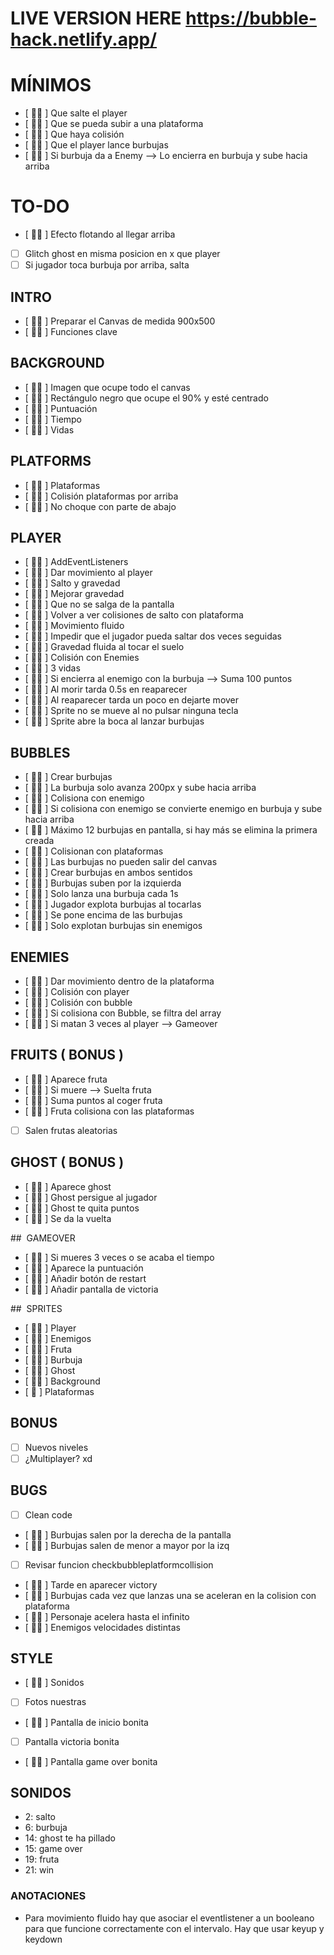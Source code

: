 # LIVE VERSION HERE https://bubble-hack.netlify.app/

# MÍNIMOS

- [ 💁‍♀️ ] Que salte el player
- [ 💁‍♀️ ] Que se pueda subir a una plataforma
- [ 💁‍♀️ ] Que haya colisión
- [ 💁‍♀️ ] Que el player lance burbujas
- [ 💁‍♀️ ] Si burbuja da a Enemy --> Lo encierra en burbuja y sube hacia arriba

# TO-DO

- [ 💁‍♀️ ] Efecto flotando al llegar arriba <!-- TICKET -->
- [ ] Glitch ghost en misma posicion en x que player <!-- TICKET -->
- [ ] Si jugador toca burbuja por arriba, salta <!-- Hugo: Sumar a la burbuja -->

## INTRO

- [ 💁‍♀️ ] Preparar el Canvas de medida 900x500
- [ 💁‍♀️ ] Funciones clave

## BACKGROUND

- [ 💁‍♀️ ] Imagen que ocupe todo el canvas
- [ 💁‍♀️ ] Rectángulo negro que ocupe el 90% y esté centrado
- [ 💁‍♀️ ] Puntuación
- [ 💁‍♀️ ] Tiempo
- [ 💁‍♀️ ] Vidas

## PLATFORMS

- [ 💁‍♀️ ] Plataformas
- [ 💁‍♀️ ] Colisión plataformas por arriba
- [ 💁‍♀️ ] No choque con parte de abajo

## PLAYER

- [ 💁‍♀️ ] AddEventListeners
- [ 💁‍♀️ ] Dar movimiento al player
- [ 💁‍♀️ ] Salto y gravedad
- [ 💁‍♀️ ] Mejorar gravedad
- [ 💁‍♀️ ] Que no se salga de la pantalla
- [ 💁‍♀️ ] Volver a ver colisiones de salto con plataforma
- [ 💁‍♀️ ] Movimiento fluido
- [ 💁‍♀️ ] Impedir que el jugador pueda saltar dos veces seguidas
- [ 💁‍♀️ ] Gravedad fluida al tocar el suelo
- [ 💁‍♀️ ] Colisión con Enemies
- [ 💁‍♀️ ] 3 vidas
- [ 💁‍♀️ ] Si encierra al enemigo con la burbuja --> Suma 100 puntos
- [ 💁‍♀️ ] Al morir tarda 0.5s en reaparecer
- [ 💁‍♀️ ] Al reaparecer tarda un poco en dejarte mover
- [ 💁‍♀️ ] Sprite no se mueve al no pulsar ninguna tecla
- [ 💁‍♀️ ] Sprite abre la boca al lanzar burbujas

## BUBBLES

- [ 💁‍♀️ ] Crear burbujas
- [ 💁‍♀️ ] La burbuja solo avanza 200px y sube hacia arriba
- [ 💁‍♀️ ] Colisiona con enemigo
- [ 💁‍♀️ ] Si colisiona con enemigo se convierte enemigo en burbuja y sube hacia arriba
- [ 💁‍♀️ ] Máximo 12 burbujas en pantalla, si hay más se elimina la primera creada
- [ 💁‍♀️ ] Colisionan con plataformas <!-- REVISAR VELOCIDAD - BUGS -->
- [ 💁‍♀️ ] Las burbujas no pueden salir del canvas
- [ 💁‍♀️ ] Crear burbujas en ambos sentidos
- [ 💁‍♀️ ] Burbujas suben por la izquierda
- [ 💁‍♀️ ] Solo lanza una burbuja cada 1s
- [ 💁‍♀️ ] Jugador explota burbujas al tocarlas
- [ 💁‍♀️ ] Se pone encima de las burbujas
- [ 💁‍♀️ ] Solo explotan burbujas sin enemigos

## ENEMIES

- [ 💁‍♀️ ] Dar movimiento dentro de la plataforma
- [ 💁‍♀️ ] Colisión con player
- [ 💁‍♀️ ] Colisión con bubble
- [ 💁‍♀️ ] Si colisiona con Bubble, se filtra del array
- [ 💁‍♀️ ] Si matan 3 veces al player --> Gameover

## FRUITS ( BONUS )

- [ 💁‍♀️ ] Aparece fruta
- [ 💁‍♀️ ] Si muere --> Suelta fruta
- [ 💁‍♀️ ] Suma puntos al coger fruta
- [ 💁‍♀️ ] Fruta colisiona con las plataformas
- [ ] Salen frutas aleatorias

## GHOST ( BONUS )

- [ 💁‍♀️ ] Aparece ghost
- [ 💁‍♀️ ] Ghost persigue al jugador <!-- YAY -->
- [ 💁‍♀️ ] Ghost te quita puntos
- [ 💁‍♀️ ] Se da la vuelta

##  GAMEOVER

- [ 💁‍♀️ ] Si mueres 3 veces o se acaba el tiempo
- [ 💁‍♀️ ] Aparece la puntuación
- [ 💁‍♀️ ] Añadir botón de restart
- [ 💁‍♀️ ] Añadir pantalla de victoria

##  SPRITES

- [ 💁‍♀️ ] Player
- [ 💁‍♀️ ] Enemigos
- [ 💁‍♀️ ] Fruta
- [ 💁‍♀️ ] Burbuja
- [ 💁‍♀️ ] Ghost
- [ 💁‍♀️ ] Background
- [ 💁 ] Plataformas

## BONUS

- [ ] Nuevos niveles
- [ ] ¿Multiplayer? xd

## BUGS

- [ ] Clean code
- [ 💁‍♀️ ] Burbujas salen por la derecha de la pantalla
- [ 💁‍♀️ ] Burbujas salen de menor a mayor por la izq
- [ ] Revisar funcion checkbubbleplatformcollision
- [ 💁‍♀️ ] Tarde en aparecer victory
- [ 💁‍♀️ ] Burbujas cada vez que lanzas una se aceleran en la colision con plataforma
- [ 💁‍♀️ ] Personaje acelera hasta el infinito
- [ 💁‍♀️ ] Enemigos velocidades distintas

## STYLE

- [ 💁‍♀️ ] Sonidos
- [ ] Fotos nuestras
- [ 💁‍♀️ ] Pantalla de inicio bonita
- [ ] Pantalla victoria bonita
- [ 💁‍♀️ ] Pantalla game over bonita

## SONIDOS

- 2: salto
- 6: burbuja
- 14: ghost te ha pillado
- 15: game over
- 19: fruta
- 21: win

### ANOTACIONES

- Para movimiento fluido hay que asociar el eventlistener a un booleano para que funcione correctamente con el intervalo. Hay que usar keyup y keydown
